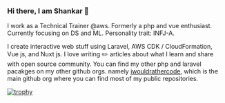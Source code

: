 ### Hi there, I am Shankar 👋

I work as a Technical Trainer @aws. Formerly a php and vue enthusiast. Currently focusing on DS and ML. Personality trait: INFJ-A. 

I create interactive web stuff using Laravel, AWS CDK / CloudFormation, Vue js, and Nuxt js. I love writing ✏️ articles about what I learn and share with open source community. You can find my other php and laravel pacakges on my other github orgs. namely [iwouldrathercode](https://github.com/iwouldrathercode), which is the main github org where you can find most of my public repositories.

[![trophy](https://github-profile-trophy.vercel.app/?username=psgganesh)](https://github.com/ryo-ma/github-profile-trophy)

<!--
**psgganesh/psgganesh** is a ✨ _special_ ✨ repository because its `README.md` (this file) appears on your GitHub profile.

Here are some ideas to get you started:

- 🔭 I’m currently working on ...
- 🌱 I’m currently learning ...
- 👯 I’m looking to collaborate on ...
- 🤔 I’m looking for help with ...
- 💬 Ask me about ...
- 📫 How to reach me: ...
- 😄 Pronouns: ...
- ⚡ Fun fact: ...
-->
